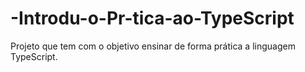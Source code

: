 # -Introdu-o-Pr-tica-ao-TypeScript
Projeto que tem com o objetivo ensinar de forma prática a linguagem TypeScript.
